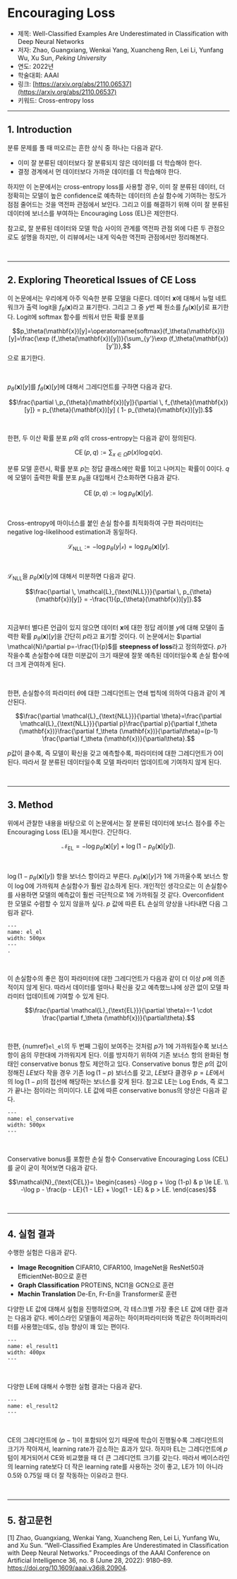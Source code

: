 # Encouraging Loss

- 제목: Well-Classified Examples Are Underestimated in Classification with Deep Neural Networks
- 저자:  Zhao, Guangxiang, Wenkai Yang, Xuancheng Ren, Lei Li, Yunfang Wu, Xu Sun, *Peking University*
- 연도: 2022년
- 학술대회: AAAI
- 링크: [https://arxiv.org/abs/2110.06537](https://arxiv.org/abs/2110.06537)
- 키워드: Cross-entropy loss

---

## 1. Introduction

분류 문제를 풀 때 떠오르는 흔한 상식 중 하나는 다음과 같다.
- 이미 잘 분류된 데이터보다 잘 분류되지 않은 데이터를 더 학습해야 한다.
- 결정 경계에서 먼 데이터보다 가까운 데이터를 더 학습해야 한다.

하지만 이 논문에서는 cross-entropy loss를 사용할 경우, 이미 잘 분류된 데이터, 더 정확히는 모델이 높은 confidence로 예측하는 데이터의 손실 함수에 기여하는 정도가 점점 줄어드는 것을 역전파 관점에서 보인다. 그리고 이를 해결하기 위해 이미 잘 분류된 데이터에 보너스를 부여하는 Encouraging Loss (EL)은 제안한다.

참고로, 잘 분류된 데이터와 모델 학습 사이의 관계를 역전파 관점 외에 다른 두 관점으로도 설명을 하지만, 이 리뷰에서는 내게 익숙한 역전파 관점에서만 정리해본다.

<br>

---

## 2. Exploring Theoretical Issues of CE Loss

이 논문에서는 우리에게 아주 익숙한 분류 모델을 다룬다. 데이터 $\mathbf{x}$에 대해서 뉴럴 네트워크가 출력 logit을 $f_\theta(\mathbf{x})$라고 표기한다. 그리고 그 중 $y$번 째 원소를 $f_\theta(\mathbf{x})[y]$로 표기한다. Logit에 softmax 함수를 씌워서 만든 확률 분포를 

$$p_\theta(\mathbf{x})[y]=\operatorname{softmax}(f_\theta(\mathbf{x}))[y]=\frac{\exp (f_\theta(\mathbf{x})[y])}{\sum_{y'}\exp (f_\theta(\mathbf{x})[y'])},$$
으로 표기한다.

<br>

$p_{\theta}(\mathbf{x})[y]$를 $f_\theta(\mathbf{x})[y]$에 대해서 그레디언트를 구하면 다음과 같다. 

$$\frac{\partial \,p_{\theta}(\mathbf{x})[y]}{\partial \, f_{\theta}(\mathbf{x})[y]} = p_{\theta}(\mathbf{x})[y] ( 1- p_{\theta}(\mathbf{x})[y]).$$

<br>

한편, 두 이산 확률 분포 $p$와 $q$의 cross-entropy는 다음과 같이 정의된다.

$$\operatorname{CE}(p, q):=\sum_{x \in \Omega} p(x)\log q(x).$$

분류 모델 훈련시, 확률 분포 $p$는 정답 클래스에만 확률 1이고 나머지는 확률이 0이다. $q$에 모델이 출력한 확률 분포 $p_\theta$을 대입해서 간소화하면 다음과 같다.

$$\operatorname{CE}(p, q):= \log p_\theta(\mathbf{x})[y].$$

<br>

Cross-entropy에 마이너스를 붙인 손실 함수를 최적화하여 구한 파라미터는 negative log-likelihood estimation과 동일하다. 

$$\mathcal{L}_{\text{NLL}} := - \log p_\theta (y | \mathcal{x})= \log p_\theta(\mathbf{x})[y].$$

<br>

$\mathcal{L}_{\text{NLL}}$을 $p_\theta(\mathbf{x})[y]$에 대해서 미분하면 다음과 같다.

$$\frac{\partial \, \mathcal{L}_{\text{NLL}}}{\partial \, p_{\theta}(\mathbf{x})[y]} = -\frac{1}{p_{\theta}(\mathbf{x})[y]}.$$

<br>

지금부터 별다른 언급이 있지 않으면 데이터 $\mathbf{x}$에 대한 정답 레이블 $y$에 대해 모델이 출력한 확률 $p_{\theta}(\mathbf{x})[y]$을 간단히 $p$라고 표기할 것이다. 이 논문에서는 $\partial \mathcal{N}/\partial p=-\frac{1}{p}$를 **steepness of loss**라고 정의하였다. $p$가 작을수록 손실함수에 대한 미분값이 크기 때문에 잘못 예측된 데이터일수록 손실 함수에 더 크게 관여하게 된다.

<br>

한편, 손실함수의 파라미터 $\theta$에 대한 그레디언트는 연쇄 법칙에 의하여 다음과 같이 계산된다.

$$\frac{\partial \mathcal{L}_{\text{NLL}}}{\partial \theta}=\frac{\partial \mathcal{L}_{\text{NLL}}}{\partial p}\frac{\partial p}{\partial f_\theta (\mathbf{x})}\frac{\partial f_\theta (\mathbf{x})}{\partial\theta}=(p-1) \frac{\partial f_\theta (\mathbf{x})}{\partial\theta}.$$

$p$값이 클수록, 즉 모델이 확신을 갖고 예측할수록, 파라미터에 대한 그레디언트가 0이 된다. 따라서 잘 분류된 데이터일수록 모델 파라미터 업데이트에 기여하지 않게 된다.

<br>

---

## 3. Method

위에서 관찰한 내용을 바탕으로 이 논문에서는 잘 분류된 데이터에 보너스 점수를 주는 Encouraging Loss (EL)을 제시한다. 간단하다.

$$\mathcal{N}_{\text{EL}}=- \log p_{\theta}(\mathbf{x})[y] + \log (1-p_{\theta}(\mathbf{x})[y]).$$

<br>

$\log (1-p_{\theta}(\mathbf{x})[y])$ 항을 보너스 항이라고 부른다. $p_{\theta}(\mathbf{x})[y]$가 1에 가까울수록 보너스 항이 $\log 0$에 가까워져 손실함수가 훨씬 감소하게 된다. 개인적인 생각으로는 이 손실함수를 사용하면 모델의 예측값이 훨씬 극단적으로 1에 가까워질 것 같다. Overconfident한 모델로 수렴할 수 있지 않을까 싶다. $p$ 값에 따른 EL 손실의 양상을 나타내면 다음 그림과 같다.

```{figure} ../img/230425_el_el.png
---
name: el_el
width: 500px
---
.
```

<br>

이 손실함수의 좋은 점이 파라미터에 대한 그레디언트가 다음과 같이 더 이상 $p$에 의존적이지 않게 된다. 따라서 데이터를 얼마나 확신을 갖고 예측했느냐에 상관 없이 모델 파라미터 업데이트에 기여할 수 있게 된다.

$$\frac{\partial \mathcal{L}_{\text{EL}}}{\partial \theta}=-1 \cdot \frac{\partial f_\theta (\mathbf{x})}{\partial\theta}.$$

<br>

한편, {numref}`el_el`의 두 번째 그림이 보여주는 것처럼 $p$가 1에 가까워질수록 보너스 항이 음의 무한대에 가까워지게 된다. 이를 방지하기 위하여 기존 보너스 항의 완화된 형태인 conservative bonus 항도 제안하고 있다. Conservative bonus 항은 $p$의 값이 정해진 $LE$보다 작을 경우 기존 $\log (1-p)$ 보너스를 갖고,  $LE$보다 클경우 $p=LE$에서의 $\log (1-p)$의 접선에 해당하는 보너스를 갖게 된다. 참고로 LE는 Log Ends, 즉 로그가 끝나는 점이라는 의미이다. LE 값에 따른 conservative bonus의 양상은 다음과 같다.

```{figure} ../img/230425_el_conservative.png
---
name: el_conservative
width: 500px
---
```

<br>

Conservative bonus를 포함한 손실 함수 Conservative Encouraging Loss (CEL)를 굳이 굳이 적어보면 다음과 같다.

$$\mathcal{N}_{\text{CEL}}= 
\begin{cases}
-\log p +  \log (1-p) & p \le LE. \\
-\log p  - \frac{p - LE}{1 - LE} + \log(1 - LE) & p > LE.
\end{cases}$$

<br>

---

## 4. 실험 결과

수행한 실험은 다음과 같다.
- **Image Recognition** CIFAR10, CIFAR100, ImageNet을 ResNet50과 EfficientNet-B0으로 훈련
- **Graph Classification** PROTEINS, NCI1을 GCN으로 훈련
- **Machin Translation** De-En, Fr-En을 Transformer로 훈련

다양한 LE 값에 대해서 실험을 진행하였으며, 각 테스크별 가장 좋은 LE 값에 대한 결과는 다음과 같다.
베이스라인 모델들이 제공하는 하이퍼파라미터와 똑같은 하이퍼파라미터를 사용했는데도, 성능 향상이 꽤 있는 편이다.

```{figure} ../img/230425_el_result1.png
---
name: el_result1
width: 400px
---
```

<br>

다양한 LE에 대해서 수행한 실험 결과는 다음과 같다.

```{figure} ../img/230425_el_result2.png
---
name: el_result2
---
```

<br>

CE의 그레디언트에 $(p-1)$이 포함되어 있기 때문에 학습이 진행될수록 그레디언트의 크기가 작아져서, learning rate가 감소하는 효과가 있다. 하지마 EL는 그레디언트에 $p$텀이 제거되어서 CE와 비교했을 때 더 큰 그레디언트 크기를 갖는다. 따라서 베이스라인의 learning rate보다 더 작은 learning rate를 사용하는 것이 좋고, LE가 1이 아니라 0.5와 0.75일 때 더 잘 작동하는 이유라고 한다.

<br>

---

## 5. 참고문헌
[1] Zhao, Guangxiang, Wenkai Yang, Xuancheng Ren, Lei Li, Yunfang Wu, and Xu Sun. “Well-Classified Examples Are Underestimated in Classification with Deep Neural Networks.” Proceedings of the AAAI Conference on Artificial Intelligence 36, no. 8 (June 28, 2022): 9180–89. https://doi.org/10.1609/aaai.v36i8.20904.
